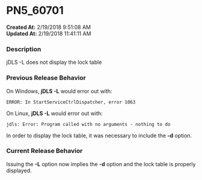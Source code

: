 # PN5_60701

**Created At:** 2/19/2018 9:51:08 AM  
**Updated At:** 2/19/2018 11:41:11 AM  


### Description

jDLS -L does not display the lock table



### Previous Release Behavior

On Windows, **jDLS -L** would error out with:

```
ERROR: In StartServiceCtrlDispatcher, error 1063
```

On Linux, **jDLS -L** would error out with:

```
jdls: Error: Program called with no arguments - nothing to do
```

In order to display the lock table, it was necessary to include the **-d** option.



### Current Release Behavior

Issuing the **-L** option now implies the **-d** option and the lock table is properly displayed.
